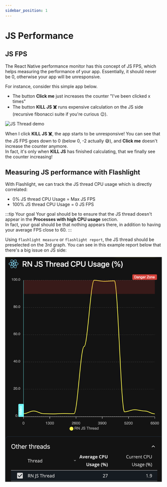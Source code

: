 ```yaml
---
sidebar_position: 1
---
```


# JS Performance

## JS FPS

The React Native performance monitor has this concept of JS FPS, which helps measuring the performance of your app.
Essentially, it should never be 0, otherwise your app will be unresponsive.

For instance, consider this simple app below.

- The button **Click me** just increases the counter "I've been clicked x times"
- The button **KILL JS ☠️** runs expensive calculation on the JS side (recursive fibonacci suite if you're curious 😉).

![JS Thread demo](./assets/JS_thread_demo.gif)

When I click **KILL JS ☠️**, the app starts to be unresponsive! You can see that the JS FPS goes down to 0 (below 0, -2 actually 😅), and **Click me** doesn't increase the counter anymore.  
In fact, it's only when **KILL JS** has finished calculating, that we finally see the counter increasing!

## Measuring JS performance with Flashlight

With Flashlight, we can track the JS thread CPU usage which is directly correlated:

- 0% JS thread CPU Usage = Max JS FPS
- 100% JS thread CPU Usage = 0 JS FPS

:::tip Your goal
Your goal should be to ensure that the JS thread doesn't appear in the **Processes with high CPU usage** section.  
In fact, your goal should be that nothing appears there, in addition to having your average FPS close to 60.
:::

Using `flashlight measure` or `flashlight report`, the JS thread should be preselected on the 3rd graph. You can see in this example report below that there's a big issue on JS side:

![massive JS thread issue](./assets/js-thread-flashlight.png)
